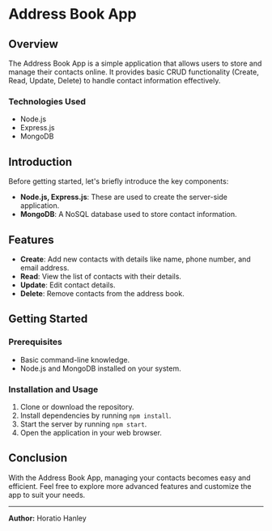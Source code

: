 # Address Book App

## Overview
The Address Book App is a simple application that allows users to store and manage their contacts online. It provides basic CRUD functionality (Create, Read, Update, Delete) to handle contact information effectively.

### Technologies Used
- Node.js
- Express.js
- MongoDB

## Introduction
Before getting started, let's briefly introduce the key components:

- **Node.js, Express.js**: These are used to create the server-side application.
- **MongoDB**: A NoSQL database used to store contact information.

## Features
- **Create**: Add new contacts with details like name, phone number, and email address.
- **Read**: View the list of contacts with their details.
- **Update**: Edit contact details.
- **Delete**: Remove contacts from the address book.

## Getting Started
### Prerequisites
- Basic command-line knowledge.
- Node.js and MongoDB installed on your system.

### Installation and Usage
1. Clone or download the repository.
2. Install dependencies by running `npm install`.
3. Start the server by running `npm start`.
4. Open the application in your web browser.

## Conclusion
With the Address Book App, managing your contacts becomes easy and efficient. Feel free to explore more advanced features and customize the app to suit your needs.

---
**Author:** Horatio Hanley